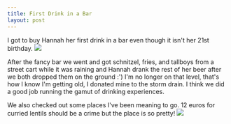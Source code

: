 ```yaml
---
title: First Drink in a Bar
layout: post
---
```


I got to buy Hannah her first drink in a bar even though it isn't her 21st birthday.
![]({{site.baseurl}}/assets/images/sis/han.jpg)

After the fancy bar we went and got schnitzel, fries, and tallboys from a street cart while it was raining and Hannah drank the rest of her beer after we both dropped them on the ground :') I'm no longer on that level, that's how I know I'm getting old, I donated mine to the storm drain. I think we did a good job running the gamut of drinking experiences.

We also checked out some places I've been meaning to go. 12 euros for curried lentils should be a crime but the place is so pretty!
![]({{site.baseurl}}/assets/images/sis/palm.jpg)
